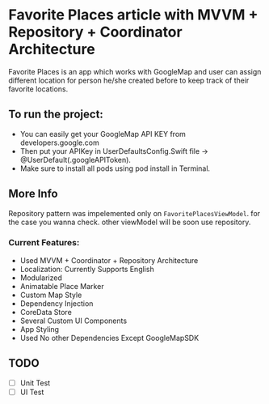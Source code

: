# Favorite Places article with MVVM + Repository + Coordinator Architecture
Favorite Places is an app which works with GoogleMap and user can assign different location for person he/she created before to keep track of their favorite locations.

## To run the project:
- You can easily get your GoogleMap API KEY from developers.google.com
- Then put your APIKey in UserDefaultsConfig.Swift file ->  @UserDefault(.googleAPIToken).
- Make sure to install all pods using pod install in Terminal.

## More Info

Repository pattern was impelemented only on `FavoritePlacesViewModel`. for the case you wanna check. other viewModel will be soon use repository.

### Current Features:
- Used MVVM + Coordinator + Repository Architecture
- Localization: Currently Supports English
- Modularized
- Animatable Place Marker
- Custom Map Style
- Dependency Injection
- CoreData Store
- Several Custom UI Components
- App Styling
- Used No other Dependencies Except GoogleMapSDK

## TODO
- [ ] Unit Test
- [ ] UI Test
